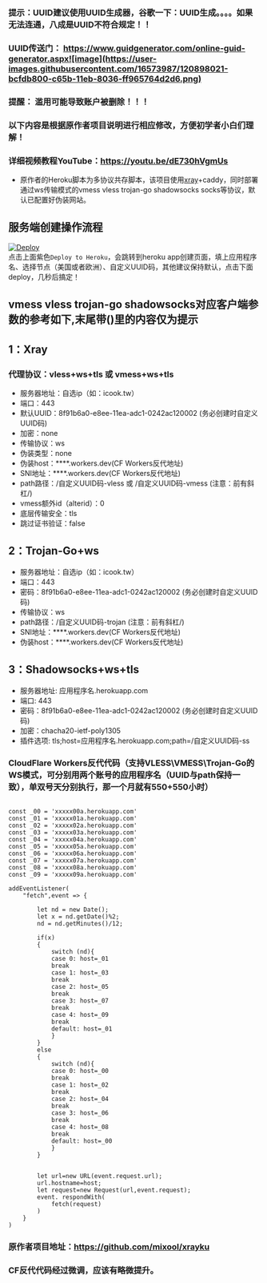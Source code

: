 ### 提示：UUID建议使用UUID生成器，谷歌一下：UUID生成。。。。如果无法连通，八成是UUID不符合规定！！
### UUID传送门： https://www.guidgenerator.com/online-guid-generator.aspx![image](https://user-images.githubusercontent.com/16573987/120898021-bcfdb800-c65b-11eb-8036-ff965764d2d6.png)
 

### 提醒： 滥用可能导致账户被删除！！！ 

### 以下内容是根据原作者项目说明进行相应修改，方便初学者小白们理解！

### 详细视频教程YouTube：https://youtu.be/dE730hVgmUs
   
* 原作者的Heroku脚本为多协议共存脚本，该项目使用[xray](https://github.com/XTLS/Xray-core)+caddy，同时部署通过ws传输模式的vmess vless trojan-go shadowsocks socks等协议，默认已配置好伪装网站。  

## 服务端创建操作流程 
[![Deploy](https://www.herokucdn.com/deploy/button.png)](https://dashboard.heroku.com/new?template=https://github.com/YG-tsj/Heroku-xray-trojangows-ssws)  
点击上面紫色`Deploy to Heroku`，会跳转到heroku app创建页面，填上应用程序名、选择节点（美国或者欧洲）、自定义UUID码，其他建议保持默认，点击下面deploy，几秒后搞定！    

## vmess vless trojan-go shadowsocks对应客户端参数的参考如下,末尾带()里的内容仅为提示

## 1：Xray

### 代理协议：vless+ws+tls 或 vmess+ws+tls
* 服务器地址：自选ip（如：icook.tw）
* 端口：443
* 默认UUID：8f91b6a0-e8ee-11ea-adc1-0242ac120002   (务必创建时自定义UUID码)
* 加密：none
* 传输协议：ws
* 伪装类型：none
* 伪装host：****.workers.dev(CF Workers反代地址)
* SNI地址：****.workers.dev(CF Workers反代地址)
* path路径：/自定义UUID码-vless 或 /自定义UUID码-vmess    (注意：前有斜杠/)
* vmess额外id（alterid）：0
* 底层传输安全：tls
* 跳过证书验证：false

## 2：Trojan-Go+ws

* 服务器地址：自选ip（如：icook.tw）
* 端口：443
* 密码：8f91b6a0-e8ee-11ea-adc1-0242ac120002   (务必创建时自定义UUID码) 
* 传输协议：ws
* path路径：/自定义UUID码-trojan  (注意：前有斜杠/)
* SNI地址：****.workers.dev(CF Workers反代地址)
* 伪装host：****.workers.dev(CF Workers反代地址)

## 3：Shadowsocks+ws+tls

* 服务器地址: 应用程序名.herokuapp.com
* 端口: 443
* 密码：8f91b6a0-e8ee-11ea-adc1-0242ac120002   (务必创建时自定义UUID码) 
* 加密：chacha20-ietf-poly1305
* 插件选项: tls;host=应用程序名.herokuapp.com;path=/自定义UUID码-ss


### CloudFlare Workers反代代码（支持VLESS\VMESS\Trojan-Go的WS模式，可分别用两个账号的应用程序名（UUID与path保持一致），单双号天分别执行，那一个月就有550+550小时）

```

const _00 = 'xxxxx00a.herokuapp.com'
const _01 = 'xxxxx01a.herokuapp.com'
const _02 = 'xxxxx02a.herokuapp.com'
const _03 = 'xxxxx03a.herokuapp.com'
const _04 = 'xxxxx04a.herokuapp.com'
const _05 = 'xxxxx05a.herokuapp.com'
const _06 = 'xxxxx06a.herokuapp.com'
const _07 = 'xxxxx07a.herokuapp.com'
const _08 = 'xxxxx08a.herokuapp.com'
const _09 = 'xxxxx09a.herokuapp.com'

addEventListener(
    "fetch",event => {

        let nd = new Date();
        let x = nd.getDate()%2;
        nd = nd.getMinutes()/12;

		if(x)
		{
			switch (nd){
			case 0: host=_01 
			break
			case 1: host=_03
			break
			case 2: host=_05
			break
			case 3: host=_07
			break
			case 4: host=_09
			break
			default: host=_01
			}
		}
		else
		{
			switch (nd){
			case 0: host=_00
			break
			case 1: host=_02
			break
			case 2: host=_04
			break
			case 3: host=_06
			break
			case 4: host=_08
			break
			default: host=_00
			}
		}


        let url=new URL(event.request.url);
        url.hostname=host;
        let request=new Request(url,event.request);
        event. respondWith(
            fetch(request)
        )
    }
)

```
### 原作者项目地址：https://github.com/mixool/xrayku

### CF反代代码经过微调，应该有略微提升。
